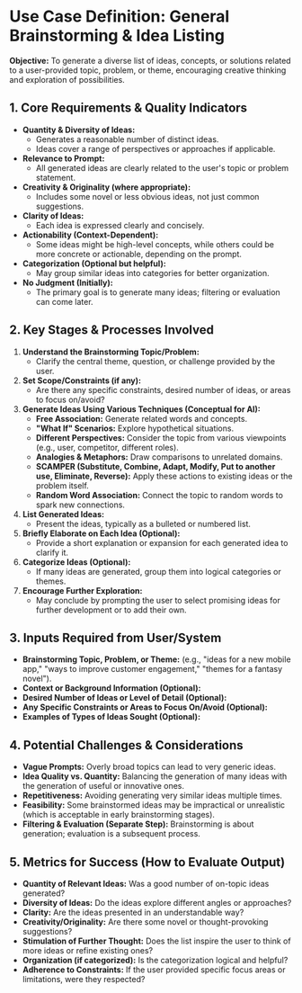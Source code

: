 # Use Case Definition: General Brainstorming & Idea Listing

**Objective:** To generate a diverse list of ideas, concepts, or solutions related to a user-provided topic, problem, or theme, encouraging creative thinking and exploration of possibilities.

## 1. Core Requirements & Quality Indicators

*   **Quantity & Diversity of Ideas:**
    *   Generates a reasonable number of distinct ideas.
    *   Ideas cover a range of perspectives or approaches if applicable.
*   **Relevance to Prompt:**
    *   All generated ideas are clearly related to the user's topic or problem statement.
*   **Creativity & Originality (where appropriate):**
    *   Includes some novel or less obvious ideas, not just common suggestions.
*   **Clarity of Ideas:**
    *   Each idea is expressed clearly and concisely.
*   **Actionability (Context-Dependent):**
    *   Some ideas might be high-level concepts, while others could be more concrete or actionable, depending on the prompt.
*   **Categorization (Optional but helpful):**
    *   May group similar ideas into categories for better organization.
*   **No Judgment (Initially):**
    *   The primary goal is to generate many ideas; filtering or evaluation can come later.

## 2. Key Stages & Processes Involved

1.  **Understand the Brainstorming Topic/Problem:**
    *   Clarify the central theme, question, or challenge provided by the user.
2.  **Set Scope/Constraints (if any):**
    *   Are there any specific constraints, desired number of ideas, or areas to focus on/avoid?
3.  **Generate Ideas Using Various Techniques (Conceptual for AI):**
    *   **Free Association:** Generate related words and concepts.
    *   **"What If" Scenarios:** Explore hypothetical situations.
    *   **Different Perspectives:** Consider the topic from various viewpoints (e.g., user, competitor, different roles).
    *   **Analogies & Metaphors:** Draw comparisons to unrelated domains.
    *   **SCAMPER (Substitute, Combine, Adapt, Modify, Put to another use, Eliminate, Reverse):** Apply these actions to existing ideas or the problem itself.
    *   **Random Word Association:** Connect the topic to random words to spark new connections.
4.  **List Generated Ideas:**
    *   Present the ideas, typically as a bulleted or numbered list.
5.  **Briefly Elaborate on Each Idea (Optional):**
    *   Provide a short explanation or expansion for each generated idea to clarify it.
6.  **Categorize Ideas (Optional):**
    *   If many ideas are generated, group them into logical categories or themes.
7.  **Encourage Further Exploration:**
    *   May conclude by prompting the user to select promising ideas for further development or to add their own.

## 3. Inputs Required from User/System

*   **Brainstorming Topic, Problem, or Theme:** (e.g., "ideas for a new mobile app," "ways to improve customer engagement," "themes for a fantasy novel").
*   **Context or Background Information (Optional):**
*   **Desired Number of Ideas or Level of Detail (Optional):**
*   **Any Specific Constraints or Areas to Focus On/Avoid (Optional):**
*   **Examples of Types of Ideas Sought (Optional):**

## 4. Potential Challenges & Considerations

*   **Vague Prompts:** Overly broad topics can lead to very generic ideas.
*   **Idea Quality vs. Quantity:** Balancing the generation of many ideas with the generation of useful or innovative ones.
*   **Repetitiveness:** Avoiding generating very similar ideas multiple times.
*   **Feasibility:** Some brainstormed ideas may be impractical or unrealistic (which is acceptable in early brainstorming stages).
*   **Filtering & Evaluation (Separate Step):** Brainstorming is about generation; evaluation is a subsequent process.

## 5. Metrics for Success (How to Evaluate Output)

*   **Quantity of Relevant Ideas:** Was a good number of on-topic ideas generated?
*   **Diversity of Ideas:** Do the ideas explore different angles or approaches?
*   **Clarity:** Are the ideas presented in an understandable way?
*   **Creativity/Originality:** Are there some novel or thought-provoking suggestions?
*   **Stimulation of Further Thought:** Does the list inspire the user to think of more ideas or refine existing ones?
*   **Organization (if categorized):** Is the categorization logical and helpful?
*   **Adherence to Constraints:** If the user provided specific focus areas or limitations, were they respected?
